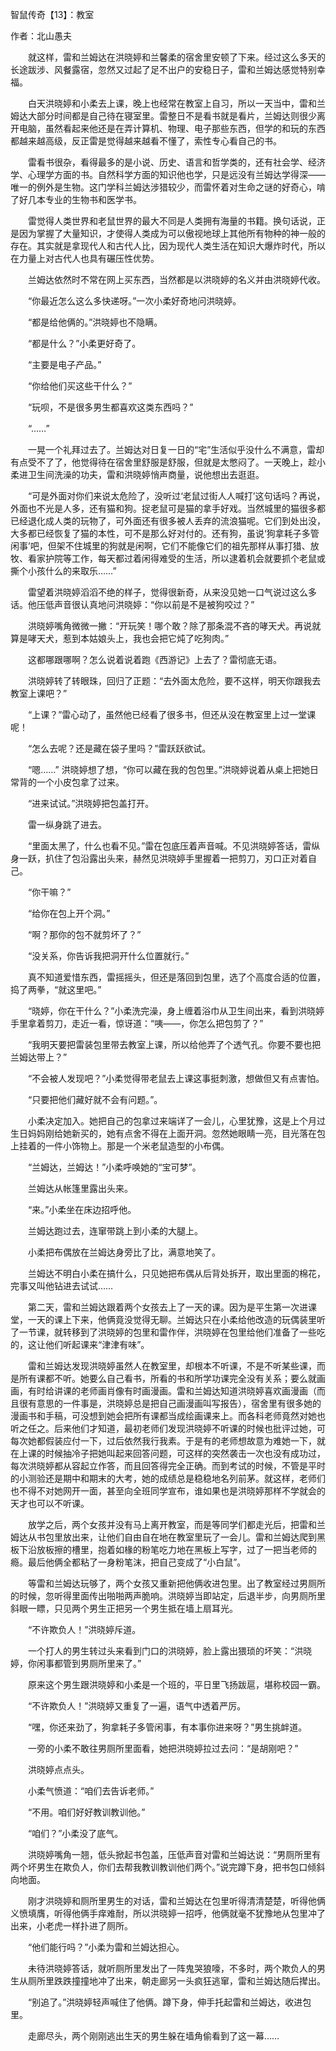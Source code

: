 智鼠传奇【13】：教室

作者：北山愚夫

　　就这样，雷和兰姆达在洪晓婷和兰馨柔的宿舍里安顿了下来。经过这么多天的长途跋涉、风餐露宿，忽然又过起了足不出户的安稳日子，雷和兰姆达感觉特别幸福。

　　白天洪晓婷和小柔去上课，晚上也经常在教室上自习，所以一天当中，雷和兰姆达大部分时间都是自己待在寝室里。雷整日不是看书就是看片，兰姆达则很少离开电脑，虽然看起来他还是在弄计算机、物理、电子那些东西，但学的和玩的东西都越来越高级，反正雷是觉得越来越看不懂了，索性专心看自己的书。

　　雷看书很杂，看得最多的是小说、历史、语言和哲学类的，还有社会学、经济学、心理学方面的书。自然科学方面的知识他也学，只是远没有兰姆达学得深——唯一的例外是生物。这门学科兰姆达涉猎较少，而雷怀着对生命之谜的好奇心，啃了好几本专业的生物书和医学书。

　　雷觉得人类世界和老鼠世界的最大不同是人类拥有海量的书籍。换句话说，正是因为掌握了大量知识，才使得人类成为可以傲视地球上其他所有物种的神一般的存在。其实就是拿现代人和古代人比，因为现代人类生活在知识大爆炸时代，所以在力量上对古代人也具有碾压性优势。

　　兰姆达依然时不常在网上买东西，当然都是以洪晓婷的名义并由洪晓婷代收。

　　“你最近怎么这么多快递呀。”一次小柔好奇地问洪晓婷。

　　“都是给他俩的。”洪晓婷也不隐瞒。

　　“都是什么？”小柔更好奇了。

　　“主要是电子产品。”

　　“你给他们买这些干什么？”

　　“玩呗，不是很多男生都喜欢这类东西吗？”

　　“……”

　　一晃一个礼拜过去了。兰姆达对日复一日的“宅”生活似乎没什么不满意，雷却有点受不了了，他觉得待在宿舍里舒服是舒服，但就是太憋闷了。一天晚上，趁小柔进卫生间洗澡的功夫，雷和洪晓婷悄声商量，说他想出去逛逛。

　　“可是外面对你们来说太危险了，没听过‘老鼠过街人人喊打’这句话吗？再说，外面也不光是人多，还有猫和狗。捉老鼠可是猫的拿手好戏。当然城里的猫很多都已经退化成人类的玩物了，可外面还有很多被人丢弃的流浪猫呢。它们到处出没，大多都已经恢复了猫的本性，可不是那么好对付的。还有狗，虽说‘狗拿耗子多管闲事’吧，但架不住城里的狗就是闲啊，它们不能像它们的祖先那样从事打猎、放牧、看家护院等工作，每天都过着闲得难受的生活，所以逮着机会就要抓个老鼠或撕个小孩什么的来取乐……”

　　雷望着洪晓婷滔滔不绝的样子，觉得很新奇，从来没见她一口气说过这么多话。他压低声音很认真地问洪晓婷：“你以前是不是被狗咬过？”

　　洪晓婷嘴角微微一撇：“开玩笑！哪个敢？除了那条混不吝的哮天犬。再说就算是哮天犬，惹到本姑娘头上，我也会把它炖了吃狗肉。”

　　这都哪跟哪啊？怎么说着说着跑《西游记》上去了？雷彻底无语。

　　洪晓婷转了转眼珠，回归了正题：“去外面太危险，要不这样，明天你跟我去教室上课吧？”

　　“上课？”雷心动了，虽然他已经看了很多书，但还从没在教室里上过一堂课呢！

　　“怎么去呢？还是藏在袋子里吗？”雷跃跃欲试。

　　“嗯……” 洪晓婷想了想，“你可以藏在我的包包里。”洪晓婷说着从桌上把她日常背的一个小皮包拿了过来。

　　“进来试试。”洪晓婷把包盖打开。

　　雷一纵身跳了进去。

　　“里面太黑了，什么也看不见。”雷在包底压着声音喊。不见洪晓婷答话，雷纵身一跃，扒住了包沿露出头来，赫然见洪晓婷手里握着一把剪刀，刃口正对着自己。

　　“你干嘛？”

　　“给你在包上开个洞。”

　　“啊？那你的包不就剪坏了？”

　　“没关系，你告诉我把洞开什么位置就行。”

　　真不知道爱惜东西，雷摇摇头，但还是落回到包里，选了个高度合适的位置，捣了两拳，“就这里吧。”

　　“晓婷，你在干什么？”小柔洗完澡，身上缠着浴巾从卫生间出来，看到洪晓婷手里拿着剪刀，走近一看，惊讶道：“咦——，你怎么把包剪了？”

　　“我明天要把雷装包里带去教室上课，所以给他弄了个透气孔。你要不要也把兰姆达带上？”

　　“不会被人发现吧？”小柔觉得带老鼠去上课这事挺刺激，想做但又有点害怕。

　　“只要把他们藏好就不会有问题。”。　　

　　小柔决定加入。她把自己的包拿过来端详了一会儿，心里犹豫，这是上个月过生日妈妈刚给她新买的，她有点舍不得在上面开洞。忽然她眼睛一亮，目光落在包上挂着的一件小饰物上。那是一个米老鼠造型的小布偶。

　　“兰姆达，兰姆达！”小柔呼唤她的“宝可梦”。

　　兰姆达从帐篷里露出头来。

　　“来。”小柔坐在床边招呼他。

　　兰姆达跑过去，连窜带跳上到小柔的大腿上。

　　小柔把布偶放在兰姆达身旁比了比，满意地笑了。

　　兰姆达不明白小柔在搞什么，只见她把布偶从后背处拆开，取出里面的棉花，完事又叫他钻进去试试……

　　第二天，雷和兰姆达跟着两个女孩去上了一天的课。因为是平生第一次进课堂，一天的课上下来，他俩竟没觉得无聊。兰姆达只在小柔给他改造的玩偶装里听了一节课，就转移到了洪晓婷的包里和雷作伴，洪晓婷在包里给他们准备了一些吃的，这让他们听起课来“津津有味”。

　　雷和兰姆达发现洪晓婷虽然人在教室里，却根本不听课，不是不听某些课，而是所有课都不听。她要么自己看书，所看的书和所学功课完全没有关系；要么就画画，有时给讲课的老师画肖像有时画漫画。雷和兰姆达知道洪晓婷喜欢画漫画（而且很有意思的一件事是，洪晓婷总是把自己画漫画叫写报告），宿舍里有很多她的漫画书和手稿，可没想到她会把所有课都当成绘画课来上。而各科老师竟然对她也听之任之。后来他们才知道，最初老师们发现洪晓婷不听课的时候也批评过她，可每次她都假装应付一下，过后依然我行我素。于是有的老师想故意为难她一下，就在上课的时候抽冷子把她叫起来回答问题，可这样的突然袭击一次也没有成功过，每次洪晓婷都从容起立作答，而且回答得完全正确。而到考试的时候，不管是平时的小测验还是期中和期末的大考，她的成绩总是稳稳地名列前茅。就这样，老师们也不得不对她网开一面，甚至向全班同学宣布，谁如果也是洪晓婷那样不学就会的天才也可以不听课。

　　放学之后，两个女孩并没有马上离开教室，而是等同学们都走光后，把雷和兰姆达从书包里放出来，让他们自由自在地在教室里玩了一会儿。雷和兰姆达爬到黑板下沿放板擦的槽里，抱着如椽的粉笔吃力地在黑板上写字，过了一把当老师的瘾。最后他俩全都粘了一身粉笔沫，把自己变成了“小白鼠”。

　　等雷和兰姆达玩够了，两个女孩又重新把他俩收进包里。出了教室经过男厕所的时候，忽听得里面传出啪啪两声脆响。洪晓婷当即站定，后退半步，向男厕所里斜眼一瞟，只见两个男生正把另一个男生抵在墙上扇耳光。

　　“不许欺负人！”洪晓婷斥道。

　　一个打人的男生转过头来看到门口的洪晓婷，脸上露出猥琐的坏笑：“洪晓婷，你闲事都管到男厕所里来了。”

　　原来这个男生跟洪晓婷和小柔是一个班的，平日里飞扬跋扈，堪称校园一霸。

　　“不许欺负人！”洪晓婷又重复了一遍，语气中透着严厉。

　　“嘿，你还来劲了，狗拿耗子多管闲事，有本事你进来呀？”男生挑衅道。

　　一旁的小柔不敢往男厕所里面看，她把洪晓婷拉过去问：“是胡刚吧？”

　　洪晓婷点点头。

　　小柔气愤道：“咱们去告诉老师。”

　　“不用。咱们好好教训教训他。”

　　“咱们？”小柔没了底气。

　　洪晓婷嘴角一翘，低头掀起书包盖，压低声音对雷和兰姆达说：“男厕所里有两个坏男生在欺负人，你们去帮我教训教训他们两个。”说完蹲下身，把书包口倾斜向地面。

　　刚才洪晓婷和厕所里男生的对话，雷和兰姆达在包里听得清清楚楚，听得他俩义愤填膺，听得他俩手痒难耐，所以洪晓婷一招呼，他俩就毫不犹豫地从包里冲了出来，小老虎一样扑进了厕所。

　　“他们能行吗？”小柔为雷和兰姆达担心。

　　未待洪晓婷答话，就听厕所里发出了一阵鬼哭狼嚎，不多时，两个欺负人的男生从厕所里跌跌撞撞地冲了出来，朝走廊另一头疯狂逃窜，雷和兰姆达随后撵出。

　　“别追了。”洪晓婷轻声喊住了他俩。蹲下身，伸手托起雷和兰姆达，收进包里。

　　走廊尽头，两个刚刚逃出生天的男生躲在墙角偷看到了这一幕……